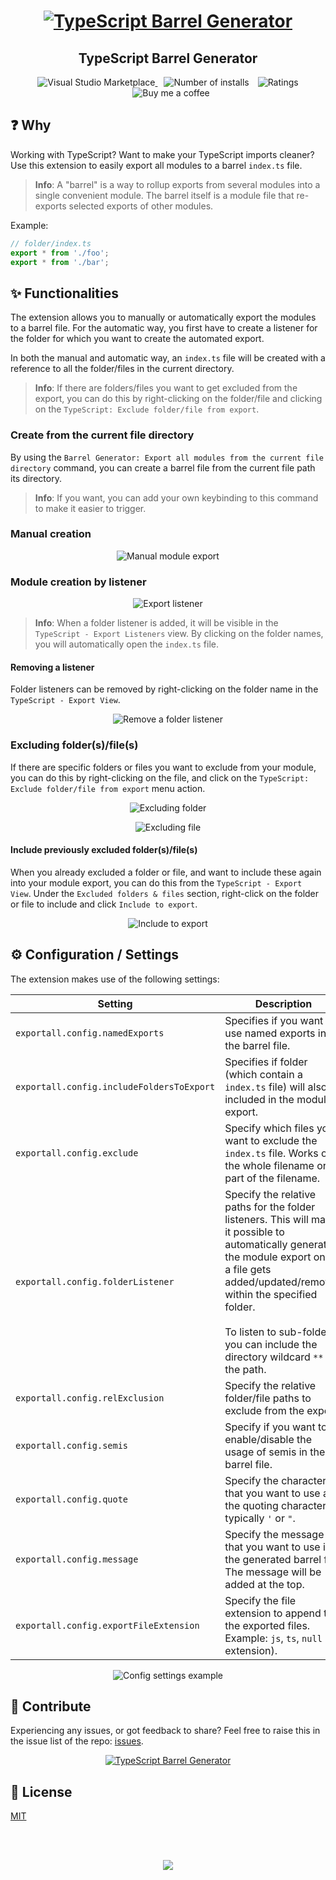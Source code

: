 <h1 align="center">
  <a href="https://marketplace.visualstudio.com/items?itemName=eliostruyf.vscode-typescript-exportallmodules">
    <img alt="TypeScript Barrel Generator" src="./assets/export-all.png">
  </a>
</h1>

<h2 align="center">TypeScript Barrel Generator</h2>

<p align="center">
  <a href="https://marketplace.visualstudio.com/items?itemName=eliostruyf.vscode-typescript-exportallmodules" title="Check it out on the Visual Studio Marketplace">
    <img src="https://vsmarketplacebadges.dev/version/eliostruyf.vscode-typescript-exportallmodules.svg" alt="Visual Studio Marketplace" style="display: inline-block" />
  </a>

  <img src="https://vsmarketplacebadges.dev/installs/eliostruyf.vscode-typescript-exportallmodules.svg" alt="Number of installs"  style="display: inline-block;margin-left:10px" />
  
  <img src="https://vsmarketplacebadges.dev/rating/eliostruyf.vscode-typescript-exportallmodules.svg" alt="Ratings" style="display: inline-block;margin-left:10px" />

  <a href="https://www.buymeacoffee.com/zMeFRy9" title="Buy me a coffee" style="margin-left:10px">
    <img src="https://img.shields.io/badge/Buy%20me%20a%20coffee-€%203-blue?logo=buy-me-a-coffee&style=flat" alt="Buy me a coffee" style="display: inline-block" />
  </a>
</p>

## ❓ Why

Working with TypeScript? Want to make your TypeScript imports cleaner? Use this extension to easily export all modules to a barrel `index.ts` file.

> **Info**: A "barrel" is a way to rollup exports from several modules into a single convenient module. The barrel itself is a module file that re-exports selected exports of other modules.

Example:

```typescript
// folder/index.ts
export * from './foo';
export * from './bar';
```

## ✨ Functionalities

The extension allows you to manually or automatically export the modules to a barrel file. For the automatic way, you first have to create a listener for the folder for which you want to create the automated export.

In both the manual and automatic way, an `index.ts` file will be created with a reference to all the folder/files in the current directory.

> **Info**: If there are folders/files you want to get excluded from the export, you can do this by right-clicking on the folder/file and clicking on the `TypeScript: Exclude folder/file from export`.

### Create from the current file directory

By using the `Barrel Generator: Export all modules from the current file directory` command, you can create a barrel file from the current file path its directory.

> **Info**: If you want, you can add your own keybinding to this command to make it easier to trigger.

### Manual creation

<p align="center">
  <img src="./assets/manual-export.gif" alt="Manual module export" style="display: inline-block" />
</p>

### Module creation by listener

<p align="center">
  <img src="./assets/listener.gif" alt="Export listener" style="display: inline-block" />
</p>

> **Info**: When a folder listener is added, it will be visible in the `TypeScript - Export Listeners` view. By clicking on the folder names, you will automatically open the `index.ts` file.

#### Removing a listener

Folder listeners can be removed by right-clicking on the folder name in the `TypeScript - Export View`.

<p align="center">
  <img src="./assets/remove-listener.png" alt="Remove a folder listener" style="display: inline-block" />
</p>

### Excluding folder(s)/file(s)

If there are specific folders or files you want to exclude from your module, you can do this by right-clicking on the file, and click on the `TypeScript: Exclude folder/file from export` menu action.

<p align="center">
  <img src="./assets/exclude-folder.png" alt="Excluding folder" style="display: inline-block" />
</p>

<p align="center">
  <img src="./assets/exclude-file.png" alt="Excluding file" style="display: inline-block" />
</p>

#### Include previously excluded folder(s)/file(s)

When you already excluded a folder or file, and want to include these again into your module export, you can do this from the `TypeScript - Export View`. Under the `Excluded folders & files` section, right-click on the folder or file to include and click `Include to export`.

<p align="center">
  <img src="./assets/include-export.png" alt="Include to export" style="display: inline-block" />
</p>

## ⚙️ Configuration / Settings

The extension makes use of the following settings:

| Setting | Description | Type | Default |
| --- | --- | --- | --- |
| `exportall.config.namedExports` | Specifies if you want to use named exports in the barrel file. | boolean | `false` |
| `exportall.config.includeFoldersToExport` | Specifies if folder (which contain a `index.ts` file) will also be included in the module export. | boolean | `true` |
| `exportall.config.exclude` | Specify which files you want to exclude the `index.ts` file. Works on the whole filename or part of the filename. | string[] | `['.test.', '.spec.']` |
| `exportall.config.folderListener` | Specify the relative paths for the folder listeners. This will make it possible to automatically generate the module export once a file gets added/updated/removed within the specified folder.<br/><br/>To listen to sub-folders, you can include the directory wildcard `**` to the path.  | string[] | `[]` |
| `exportall.config.relExclusion` | Specify the relative folder/file paths to exclude from the export. | `string[]` | `[]` |
| `exportall.config.semis` | Specify if you want to enable/disable the usage of semis in the barrel file. | `boolean` | `true` |
| `exportall.config.quote` | Specify the character that you want to use as the quoting character; typically `'` or `"`. | `string` | `'` |
| `exportall.config.message` | Specify the message that you want to use in the generated barrel file. The message will be added at the top. | `string` | |
| `exportall.config.exportFileExtension` | Specify the file extension to append to the exported files. Example: `js`, `ts`, `null` (no extension). | `string` \| `null` | `null` |

<p align="center">
  <img src="./assets/config.png" alt="Config settings example" style="display: inline-block" />
</p>

## 💪 Contribute

Experiencing any issues, or got feedback to share? Feel free to raise this in the issue list of the repo: [issues](https://github.com/estruyf/vscode-typescript-exportallmodules/issues).

<p align="center">
  <a href="https://github.com/estruyf/vscode-typescript-exportallmodules/graphs/contributors">
    <img src="https://contrib.rocks/image?repo=estruyf/vscode-typescript-exportallmodules" alt="TypeScript Barrel Generator" />
  </a>
</p>

## 🔑 License

[MIT](./LICENSE)

<br />
<br />

<p align="center">
  <a href="https://visitorbadge.io/status?path=https%3A%2F%2Fgithub.com%2Festruyf%2Fvscode-typescript-exportallmodules"><img src="https://api.visitorbadge.io/api/visitors?path=https%3A%2F%2Fgithub.com%2Festruyf%2Fvscode-typescript-exportallmodules&countColor=%23263759" /></a>
</p>
